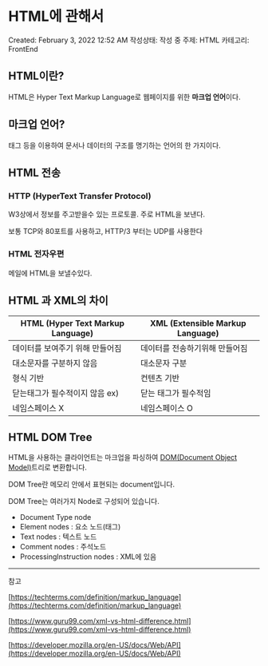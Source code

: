 # HTML에 관해서

Created: February 3, 2022 12:52 AM
작성상태: 작성 중
주제: HTML
카테고리: FrontEnd

## HTML이란?

HTML은 Hyper Text Markup Language로 웹페이지를 위한 **마크업 언어**이다.

## 마크업 언어?

태그 등을 이용하여 문서나 데이터의 구조를 명기하는 언어의 한 가지이다.

## HTML 전송

### HTTP (HyperText Transfer Protocol)

W3상에서 정보를 주고받을수 있는 프로토콜. 주로 HTML을 보낸다.

보통 TCP와 80포트를 사용하고, HTTP/3 부터는 UDP를 사용한다

### HTML 전자우편

메일에 HTML을 보낼수있다.

## HTML 과 XML의 차이

| HTML (Hyper Text Markup Language) | XML (Extensible Markup Language) |
| --- | --- |
| 데이터를 보여주기 위해 만들어짐 | 데이터를 전송하기위해 만들어짐 |
| 대소문자를 구분하지 않음 | 대소문자 구분 |
| 형식 기반 | 컨텐츠 기반 |
| 닫는태그가 필수적이지 않음 ex) <br> | 닫는 태그가 필수적임 |
| 네임스페이스 X | 네임스페이스 O |

## HTML DOM Tree

HTML을 사용하는 클라이언트는 마크업을 파싱하여 [DOM(Document Object Model)](https://developer.mozilla.org/en-US/docs/Web/API/Document_Object_Model)트리로 변환합니다.

DOM Tree란 메모리 안에서 표현되는 document입니다.

DOM Tree는 여러가지 Node로 구성되어 있습니다.

- Document Type node
- Element nodes : 요소 노드(태그)
- Text nodes : 텍스트 노드
- Comment nodes : 주석노드
- ProcessingInstruction nodes :  XML에 있음

---

참고

[https://techterms.com/definition/markup_language](https://techterms.com/definition/markup_language)

[https://www.guru99.com/xml-vs-html-difference.html](https://www.guru99.com/xml-vs-html-difference.html)

[https://developer.mozilla.org/en-US/docs/Web/API](https://developer.mozilla.org/en-US/docs/Web/API)
